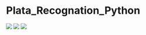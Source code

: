 # Plata_Recognation_Python
![](https://github.com/zopcuk/Plata_Recognation_Python/blob/master/outputs/DSC07133.JPG)
![](https://github.com/zopcuk/Plata_Recognation_Python/blob/master/outputs/DSC07135.JPG)
![](https://github.com/zopcuk/Plata_Recognation_Python/blob/master/outputs/DSC07136.JPG)

